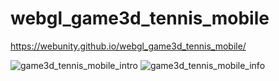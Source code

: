 # webgl_game3d_tennis_mobile

https://webunity.github.io/webgl_game3d_tennis_mobile/

![game3d_tennis_mobile_intro](https://github.com/webunity/webgl_game3d_tennis_mobile/assets/62178856/d8e11af7-5704-4327-9136-476c5a4bfe0d)
![game3d_tennis_mobile_info](https://github.com/webunity/webgl_game3d_tennis_mobile/assets/62178856/e259ccf6-57ad-4068-8f86-525647f8dd78)
